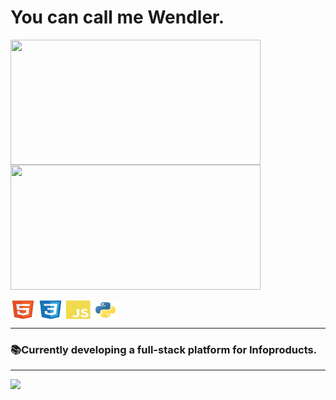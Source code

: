 <h1>You can call me Wendler.</h1>
<a href="https://github.com/LipeWendler/github-readme-stats">
  <img height=200 width=400 align="center" src="https://github-readme-stats.vercel.app/api?username=LipeWendler&theme=gruvbox&showicons=true"/>
</a>
<a href="https://github.com/LipeWendler/convoychat">
  <img height=200 width=400 align="center" src="https://github-readme-stats.vercel.app/api/top-langs?username=LipeWendler&theme=gruvbox&layout=compact&langs_count=8&card_width=320" />
</a>
<div style="display: inline_block">
  <br>
  <img align="center" alt="Rafa-HTML" height="30" width="40" src="https://raw.githubusercontent.com/devicons/devicon/master/icons/html5/html5-original.svg">
  <img align="center" alt="Rafa-CSS" height="30" width="40" src="https://raw.githubusercontent.com/devicons/devicon/master/icons/css3/css3-original.svg">
  <img align="center" alt="Rafa-Js" height="30" width="40" src="https://raw.githubusercontent.com/devicons/devicon/master/icons/javascript/javascript-plain.svg">
  <img align="center" alt="Rafa-Python" height="30" width="40" src="https://raw.githubusercontent.com/devicons/devicon/master/icons/python/python-original.svg">
</div>
<hr>
<h3>📚Currently developing a full-stack platform for Infoproducts.</h3>
<hr>
<a href="https://www.instagram.com/lipe_wendler?igsh=MXc5NWlseTB6emRjMw%3D%3D&utm_source=qr">
  <img src="https://img.shields.io/badge/Instagram-E4405F?style=for-the-badge&logo=instagram&logoColor=white"/>  
</a>
